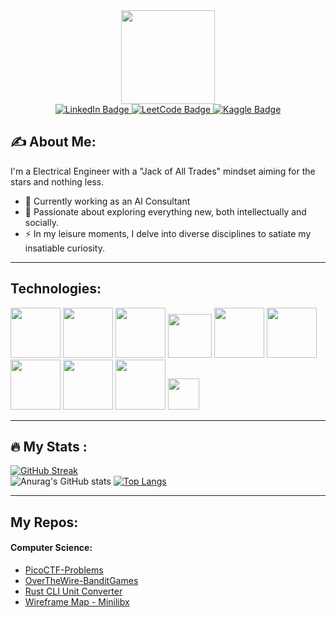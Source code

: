 
<div id="header" align="center">
  <img src="https://github.com/Yata-ta/Yata-ta/assets/98527071/a564de39-80e6-4ae6-8987-384ff82813ce" width="150"/>
</div>

<div id="badges" align="center">
  <a href="https://www.linkedin.com/in/jose-rodrigues-868676225/">
    <img src="https://img.shields.io/badge/LinkedIn-blue?style=for-the-badge&logo=linkedin&logoColor=white" alt="LinkedIn Badge"/>
  </a>
  <a href="https://leetcode.com/u/Jose_Rodrigues/">
    <img src="https://img.shields.io/badge/-LeetCode-FFA116?style=for-the-badge&logo=LeetCode&logoColor=black" alt="LeetCode Badge"/>
  </a>
    <a href="https://www.kaggle.com/yatata1">
    <img src="https://img.shields.io/badge/Kaggle-20BEFF?style=for-the-badge&logo=Kaggle&logoColor=white" alt="Kaggle Badge"/>
  </a>
</div>

<div id="header" align="center">
  <img src="https://komarev.com/ghpvc/?username=Yata-ta&style=flat-square&color=blue" alt=""/>
</div>


## :writing_hand: About Me:
I'm a Electrical Engineer with a "Jack of All Trades" mindset aiming for the stars and nothing less.

- :telescope: Currently working as an AI Consultant
- :rocket: Passionate about exploring everything new, both intellectually and socially.
- :zap: In my leisure moments, I delve into diverse disciplines to satiate my insatiable curiosity.

---
## Technologies:

<img src="https://github.com/Yata-ta/Yata-ta/assets/98527071/12a4a893-d89d-4be7-996b-b7693ce72409" width="80">
<img src="https://github.com/Yata-ta/Yata-ta/assets/98527071/5aed7a5a-3ea1-41db-ae4f-1cc65479256b" width="80">
<img src="https://github.com/Yata-ta/Yata-ta/assets/98527071/b8128554-ddbe-46d7-a725-b3b1cb0f15fd" width="80">
<img src="https://github.com/Yata-ta/Yata-ta/assets/98527071/8eea898b-ff67-4bdc-a4bc-010f4137d8f7" width="70">
<img src="https://github.com/Yata-ta/Yata-ta/assets/98527071/af363718-f587-45a8-b4e6-f2e29c14c031" width="80">
<img src="https://github.com/Yata-ta/Yata-ta/assets/98527071/ad5f03a8-d6f4-4ced-9316-e54fb80aeaff" width="80">
<br>
<img src="https://github.com/Yata-ta/Yata-ta/assets/98527071/dce1a943-1fca-4620-91c2-e24f38370b1c" width="80">
<img src="https://github.com/Yata-ta/Yata-ta/assets/98527071/3750803f-6336-4b47-9ddf-bfb39c0757b4" width="80">
<img src="https://github.com/Yata-ta/Yata-ta/assets/98527071/4f9186ac-bb85-4601-88b0-e2a75115b2dd" height="80">
<img src="https://github.com/Yata-ta/Yata-ta/assets/98527071/f52913aa-17f2-439e-bde0-a26f8194554f" height="50">





---

## :fire: My Stats :
[![GitHub Streak](https://github-readme-streak-stats.herokuapp.com?user=Yata-ta&theme=gotham&hide_border=true&date_format=j%20M%5B%20Y%5D)](https://git.io/streak-stats)
<br>
![Anurag's GitHub stats](https://github-readme-stats.vercel.app/api?username=Yata-ta&show_icons=true&theme=gotham )
[![Top Langs](https://github-readme-stats.vercel.app/api/top-langs/?username=Yata-ta&layout=compact&theme=gotham )](https://github.com/anuraghazra/github-readme-stats)


---

## My Repos:

#### Computer Science:
- [PicoCTF-Problems](https://github.com/Computer-Science-yatata/PicoCTF-Problems)
- [OverTheWire-BanditGames](https://github.com/Computer-Science-yatata/OverTheWire-BanditGames)
- [Rust CLI Unit Converter](https://github.com/Computer-Science-yatata/CLI-Unit-Converter)
- [Wireframe Map - Minilibx](https://github.com/Yata-ta/Wireframe-Map-Minilibx)
